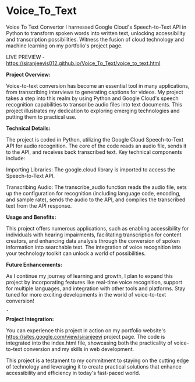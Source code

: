 # Voice_To_Text

 Voice To Text Convertor
I harnessed Google Cloud's Speech-to-Text API in Python to transform spoken words into written text, unlocking accessibility and transcription possibilities. Witness the fusion of cloud technology and machine learning on my portfolio's project page. 

LIVE PREVIEW - https://siranjeevis012.github.io/Voice_To_Text/voice_to_text.html

**Project Overview:**

Voice-to-text conversion has become an essential tool in many applications, from transcribing interviews to generating captions for videos. My project takes a step into this realm by using Python and Google Cloud's speech recognition capabilities to transcribe audio files into text documents. This project illustrates my dedication to exploring emerging technologies and putting them to practical use.

**Technical Details:**

The project is coded in Python, utilizing the Google Cloud Speech-to-Text API for audio recognition. The core of the code reads an audio file, sends it to the API, and receives back transcribed text. Key technical components include:

Importing Libraries: The google.cloud library is imported to access the Speech-to-Text API.

Transcribing Audio: The transcribe_audio function reads the audio file, sets up the configuration for recognition (including language code, encoding, and sample rate), sends the audio to the API, and compiles the transcribed text from the API response.

**Usage and Benefits:**

This project offers numerous applications, such as enabling accessibility for individuals with hearing impairments, facilitating transcription for content creators, and enhancing data analysis through the conversion of spoken information into searchable text. The integration of voice recognition into your technology toolkit can unlock a world of possibilities.

**Future Enhancements:**

As I continue my journey of learning and growth, I plan to expand this project by incorporating features like real-time voice recognition, support for multiple languages, and integration with other tools and platforms. Stay tuned for more exciting developments in the world of voice-to-text conversion!

<img width="5" alt="Screenshot 2023-08-14 at 8 09 50 PM" src="https://github.com/Siranjeevis012/Voice_To_Text/assets/138126113/2d72ae2e-bae0-4d6d-8138-23e7517bea1a">

**Project Integration:**

You can experience this project in action on my portfolio website's https://sites.google.com/view/siranjeevi project page. The code is integrated into the index.html file, showcasing both the practicality of voice-to-text conversion and my skills in web development.

This project is a testament to my commitment to staying on the cutting edge of technology and leveraging it to create practical solutions that enhance accessibility and efficiency in today's fast-paced world.

